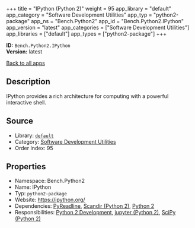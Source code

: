 ﻿+++
title = "IPython (Python 2)"
weight = 95
app_library = "default"
app_category = "Software Development Utilities"
app_typ = "python2-package"
app_ns = "Bench.Python2"
app_id = "Bench.Python2.IPython"
app_version = "latest"
app_categories = ["Software Development Utilities"]
app_libraries = ["default"]
app_types = ["python2-package"]
+++

**ID:** `Bench.Python2.IPython`  
**Version:** latest  
<!--more-->

[Back to all apps](/apps/)

## Description
IPython provides a rich architecture for computing with a powerful interactive shell.

## Source

* Library: [`default`](/app_libraries/default)
* Category: [Software Development Utilities](/app_categories/software-development-utilities)
* Order Index: 95

## Properties

* Namespace: Bench.Python2
* Name: IPython
* Typ: `python2-package`
* Website: <https://ipython.org/>
* Dependencies: [PyReadline](/apps/Bench.Python.PyReadline), [Scandir (Python 2)](/apps/Bench.Python2.Scandir), [Python 2](/apps/Bench.Python2)
* Responsibilities: [Python 2 Development](/apps/Bench.Group.Python2Development), [jupyter (Python 2)](/apps/Bench.Python2.Jupyter), [SciPy (Python 2)](/apps/Bench.Python2.SciPy)

